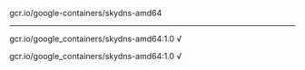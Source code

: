gcr.io/google-containers/skydns-amd64 

----
gcr.io/google_containers/skydns-amd64:1.0 √

gcr.io/google_containers/skydns-amd64:1.0 √

